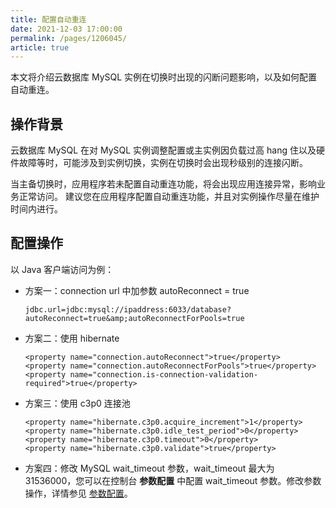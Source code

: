 ```yaml
---
title: 配置自动重连
date: 2021-12-03 17:00:00
permalink: /pages/1206045/
article: true
---
```



本文将介绍云数据库 MySQL 实例在切换时出现的闪断问题影响，以及如何配置自动重连。

## 操作背景

云数据库 MySQL 在对 MySQL 实例调整配置或主实例因负载过高 hang 住以及硬件故障等时，可能涉及到实例切换，实例在切换时会出现秒级别的连接闪断。

当主备切换时，应用程序若未配置自动重连功能，将会出现应用连接异常，影响业务正常访问。 建议您在应用程序配置自动重连功能，并且对实例操作尽量在维护时间内进行。

## 配置操作

以 Java 客户端访问为例：

+ 方案一：connection url 中加参数 autoReconnect = true

  ```
  jdbc.url=jdbc:mysql://ipaddress:6033/database?autoReconnect=true&amp;autoReconnectForPools=true
  ```

+ 方案二：使用 hibernate

  ```
  <property name="connection.autoReconnect">true</property>
  <property name="connection.autoReconnectForPools">true</property>
  <property name="connection.is-connection-validation-required">true</property>
  ```

+ 方案三：使用 c3p0 连接池

  ```
  <property name="hibernate.c3p0.acquire_increment">1</property> 
  <property name="hibernate.c3p0.idle_test_period">0</property> 
  <property name="hibernate.c3p0.timeout">0</property>
  <property name="hibernate.c3p0.validate">true</property>
  ```

+ 方案四：修改 MySQL wait_timeout 参数，wait_timeout 最大为 31536000，您可以在控制台 **参数配置** 中配置 wait_timeout 参数。修改参数操作，详情参见 [参数配置](./../04.操作指南/06.参数配置.md)。

  
